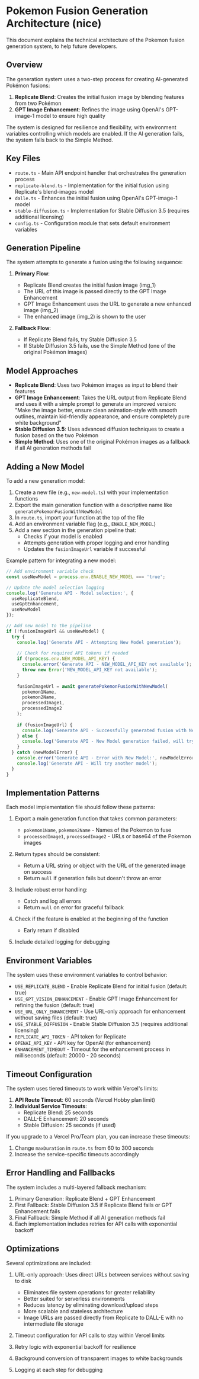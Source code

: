 # Pokemon Fusion Generation Architecture (nice)

This document explains the technical architecture of the Pokemon fusion generation system, to help future developers.

## Overview

The generation system uses a two-step process for creating AI-generated Pokémon fusions:
1. **Replicate Blend**: Creates the initial fusion image by blending features from two Pokémon
2. **GPT Image Enhancement**: Refines the image using OpenAI's GPT-image-1 model to ensure high quality

The system is designed for resilience and flexibility, with environment variables controlling which models are enabled. If the AI generation fails, the system falls back to the Simple Method.

## Key Files

- `route.ts` - Main API endpoint handler that orchestrates the generation process
- `replicate-blend.ts` - Implementation for the initial fusion using Replicate's blend-images model
- `dalle.ts` - Enhances the initial fusion using OpenAI's GPT-image-1 model
- `stable-diffusion.ts` - Implementation for Stable Diffusion 3.5 (requires additional licensing)
- `config.ts` - Configuration module that sets default environment variables

## Generation Pipeline

The system attempts to generate a fusion using the following sequence:

1. **Primary Flow**:
   - Replicate Blend creates the initial fusion image (img_1)
   - The URL of this image is passed directly to the GPT Image Enhancement
   - GPT Image Enhancement uses the URL to generate a new enhanced image (img_2)
   - The enhanced image (img_2) is shown to the user

2. **Fallback Flow**:
   - If Replicate Blend fails, try Stable Diffusion 3.5
   - If Stable Diffusion 3.5 fails, use the Simple Method (one of the original Pokémon images)

## Model Approaches

- **Replicate Blend**: Uses two Pokémon images as input to blend their features
- **GPT Image Enhancement**: Takes the URL output from Replicate Blend and uses it with a simple prompt to generate an improved version: "Make the image better, ensure clean animation-style with smooth outlines, maintain kid-friendly appearance, and ensure completely pure white background"
- **Stable Diffusion 3.5**: Uses advanced diffusion techniques to create a fusion based on the two Pokémon
- **Simple Method**: Uses one of the original Pokémon images as a fallback if all AI generation methods fail

## Adding a New Model

To add a new generation model:

1. Create a new file (e.g., `new-model.ts`) with your implementation functions
2. Export the main generation function with a descriptive name like `generatePokemonFusionWithNewModel`
3. In `route.ts`, import your function at the top of the file
4. Add an environment variable flag (e.g., `ENABLE_NEW_MODEL`)
5. Add a new section in the generation pipeline that:
   - Checks if your model is enabled
   - Attempts generation with proper logging and error handling
   - Updates the `fusionImageUrl` variable if successful

Example pattern for integrating a new model:

```typescript
// Add environment variable check
const useNewModel = process.env.ENABLE_NEW_MODEL === 'true';

// Update the model selection logging
console.log('Generate API - Model selection:', { 
  useReplicateBlend,
  useGptEnhancement,
  useNewModel
});

// Add new model to the pipeline
if (!fusionImageUrl && useNewModel) {
  try {
    console.log('Generate API - Attempting New Model generation');
    
    // Check for required API tokens if needed
    if (!process.env.NEW_MODEL_API_KEY) {
      console.error('Generate API - NEW_MODEL_API_KEY not available');
      throw new Error('NEW_MODEL_API_KEY not available');
    }
    
    fusionImageUrl = await generatePokemonFusionWithNewModel(
      pokemon1Name,
      pokemon2Name,
      processedImage1,
      processedImage2
    );
    
    if (fusionImageUrl) {
      console.log('Generate API - Successfully generated fusion with New Model');
    } else {
      console.log('Generate API - New Model generation failed, will try another model');
    }
  } catch (newModelError) {
    console.error('Generate API - Error with New Model:', newModelError);
    console.log('Generate API - Will try another model');
  }
}
```

## Implementation Patterns

Each model implementation file should follow these patterns:

1. Export a main generation function that takes common parameters:
   - `pokemon1Name`, `pokemon2Name` - Names of the Pokemon to fuse
   - `processedImage1`, `processedImage2` - URLs or base64 of the Pokemon images
   
2. Return types should be consistent:
   - Return a URL string or object with the URL of the generated image on success
   - Return `null` if generation fails but doesn't throw an error
   
3. Include robust error handling:
   - Catch and log all errors
   - Return `null` on error for graceful fallback
   
4. Check if the feature is enabled at the beginning of the function
   - Early return if disabled

5. Include detailed logging for debugging

## Environment Variables

The system uses these environment variables to control behavior:

- `USE_REPLICATE_BLEND` - Enable Replicate Blend for initial fusion (default: true)
- `USE_GPT_VISION_ENHANCEMENT` - Enable GPT Image Enhancement for refining the fusion (default: true)
- `USE_URL_ONLY_ENHANCEMENT` - Use URL-only approach for enhancement without saving files (default: true)
- `USE_STABLE_DIFFUSION` - Enable Stable Diffusion 3.5 (requires additional licensing)
- `REPLICATE_API_TOKEN` - API token for Replicate
- `OPENAI_API_KEY` - API key for OpenAI (for enhancement)
- `ENHANCEMENT_TIMEOUT` - Timeout for the enhancement process in milliseconds (default: 20000 - 20 seconds)

## Timeout Configuration

The system uses tiered timeouts to work within Vercel's limits:

1. **API Route Timeout**: 60 seconds (Vercel Hobby plan limit)
2. **Individual Service Timeouts**:
   - Replicate Blend: 25 seconds
   - DALL-E Enhancement: 20 seconds
   - Stable Diffusion: 25 seconds (if used)

If you upgrade to a Vercel Pro/Team plan, you can increase these timeouts:
1. Change `maxDuration` in `route.ts` from 60 to 300 seconds
2. Increase the service-specific timeouts accordingly

## Error Handling and Fallbacks

The system includes a multi-layered fallback mechanism:

1. Primary Generation: Replicate Blend + GPT Enhancement
2. First Fallback: Stable Diffusion 3.5 if Replicate Blend fails or GPT Enhancement fails
3. Final Fallback: Simple Method if all AI generation methods fail
4. Each implementation includes retries for API calls with exponential backoff

## Optimizations

Several optimizations are included:

1. URL-only approach: Uses direct URLs between services without saving to disk
   - Eliminates file system operations for greater reliability
   - Better suited for serverless environments
   - Reduces latency by eliminating download/upload steps
   - More scalable and stateless architecture
   - Image URLs are passed directly from Replicate to DALL-E with no intermediate file storage

2. Timeout configuration for API calls to stay within Vercel limits
3. Retry logic with exponential backoff for resilience
4. Background conversion of transparent images to white backgrounds
5. Logging at each step for debugging

